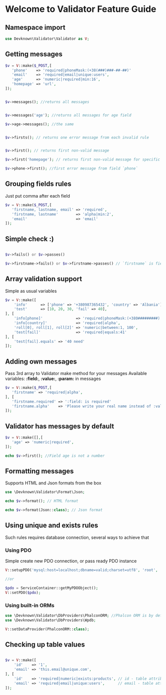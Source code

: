 # Welcome to Validator Feature Guide

## Namespace import
```php
use Devknown\Validator\Validator as V;
```


## Getting messages
```php
$v = V::make($_POST,[
   'phone'    => 'required|phoneMask:(+38(###)###-##-##)'
   'email'    => 'required|email|unique:users',
   'age'      => 'numeric|required|min:16',
   'homepage' => 'url',
]);


$v->messages(); //returns all messages


$v->messages('age'); //returns all messages for age field

$v->age->messages(); //the same


$v->firsts(); // returns one error message from each invalid rule


$v->first(); // returns first non-valid message

$v->first('homepage'); // returns first non-valid message for specific field

$v->phone->first(); //first error message from field `phone`
```

## Grouping fields rules
Just put comma after each field
```php
$v = V::make($_POST,[
   'firstname, lastname, email' => 'required',
   'firstname, lastname'        => 'alpha|min:2',
   'email'                      => 'email'
]);

```

## Simple check :)
```php

$v->fails() or $v->passes()

$v->firstname->fails() or $v->firstname->passes() // `firstname` is field name
```


## Array validation support
Simple as usual variables
```php
$v = V::make([
    'info'      => ['phone' => '+380987365432', 'country' => 'Albania'],
    'test'      => [10, 20, 30, 'fail' => 40],
], [
    'info[phone]'               => 'required|phoneMask:(+380#########)',
    'info[country]'             => 'required|alpha',
    'roll[0], roll[1], roll[2]' => 'numeric|between:1, 100',
    'test[fail]'                => 'required|equals:41'
], [
    'test[fail].equals' => '40 need'
]);
```



## Adding own messages
Pass 3rd array to Validator make method for your messages
Available variables: **:field:**, **:value:**, **:param:** in messages
```php
$v = V::make($_POST,[
   'firstname' => 'required|alpha',
], [
   'firstname.required' => ':field: is required'
   'firstname.alpha'    => 'Please write your real name instead of :value:'
]);

```

## Validator has messages by default
```php
$v = V::make([],[
   'age' => 'numeric|required',
]);

echo $v->first(); //Field age is not a number
```



## Formatting messages
Supports HTML and Json formats from the box
```php
use \Devknown\Validator\Format\Json;

echo $v->format(); // HTML format

echo $v->format(Json::class); // Json format

```

## Using unique and exists rules
Such rules requires database connection, several ways to achieve that

### Using PDO
Simple create new PDO connection, or pass ready PDO instance

```php
V::setupPDO('mysql:host=localhost;dbname=valid;charset=utf8', 'root', '123')

//or

$pdo = ServiceContainer::getMyPDOObject();
V::setPDO($pdo);

```

### Using built-in ORMs

```php
use \Devknown\Validator\DbProviders\PhalconORM; //Phalcon ORM is by default
use \Devknown\Validator\DbProviders\Wpdb;

V::setDataProvider(PhalconORM::class);
```

## Checking up table values
```php

$v = V::make([
    'id'    => '1',
    'email' => 'this.email@unique.com',
], [
    'id'    => 'required|numeric|exists:products', // id - table attribute, products - table
    'email' => 'required|email|unique:users',      // email - table attr, users - table
]);

```
